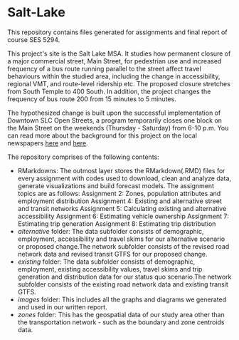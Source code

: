 # Salt-Lake
This repository contains files generated for assignments and final report of course SES 5294. 

This project's site is the Salt Lake MSA. It studies how permanent closure of a major commercial street, Main Street, for pedestrian use and increased frequency of a bus route running parallel to the street affect travel behaviours within the studied area, including the change in accessibility, regional VMT, and route-level ridership etc. The proposed closure stretches from South Temple to 400 South. In addition, the project changes the frequency of bus route 200 from 15 minutes to 5 minutes.

The hypothesized change is built upon the successful implementation of Downtown SLC Open Streets, a program temporarily closes one block on the Main Street on the weekends (Thursday - Saturday) from 6-10 p.m. You can read more about the background for this project on the local newspapers [here]( https://www.sltrib.com/news/2020/09/15/salt-lake-city-close/) and [here]( https://www.sltrib.com/news/2021/04/28/salt-lake-city-will-close/).

The repository comprises of the following contents:
* RMarkdowns: The outmost layer stores the RMarkdown(.RMD) files for every assignment with codes used to download, clean and analyze data, generate visualizations and build forecast models. The assignment topics are as follows:
  Assignment 2: Zones, population attributes and employment distribution
  Assignment 4: Existing and alternative street and transit networks
  Assignment 5: Calculating existing and alternative accessibility
  Assignment 6: Estimating vehicle ownership
  Assignment 7: Estimating trip generation
  Assignment 8: Estimating trip distribution
* _alternative_ folder: The data subfolder consists of demographic, employment, accessibility and travel skims for our alternative scenario or proposed change.The network subfolder consists of the revised road network data and revised transit GTFS for our proposed change.
* _existing_ folder: The data subfolder consists of demographic, employment, existing accessibility values, travel skims and trip generation and distribution data for our status quo scenario.The network subfolder consists of the existing road network data and existing transit GTFS.
* _images_ folder: This includes all the graphs and diagrams we generated and used in our written report.
* _zones_ folder: This has the geospatial data of our study area other than the transportation network - such as the boundary and zone centroids data. 


